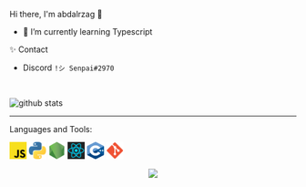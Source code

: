Hi there, I'm abdalrzag 👋
- 🌱 I’m currently learning Typescript 

✨ Contact <br>
- Discord  `!シ Senpai#2970`

<br>

![github stats](https://github-readme-stats.vercel.app/api?username=Senpai-10&count_private=true&show_icons=true&theme=dracula&hide=stars)

---


Languages and Tools:<br>


<p float="left">
  <img src="./images/javascript.svg" width="30" height="30" />
  <img src="./images/python-5.svg" width="30" height="30" />
  <img src="./images/nodejs.png" width="30" height="30" />
  <img src="./images/react-1-282599.png" width="30" height="30" />
  <img src="./images/cpp.png" width="30" height="30" />
  <img src="./images/git.png" width="30" height="30" />
</p>


<center>
  <img  src="https://64.media.tumblr.com/5638646701ce4504297227092d93c5ba/tumblr_o5r4g003gu1r0oq85o2_540.gifv"></img>
</center>
